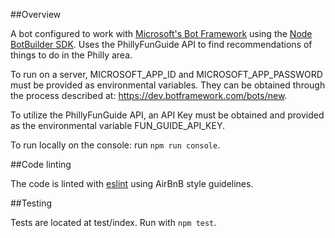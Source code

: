 ##Overview

A bot configured to work with [Microsoft's Bot Framework](https://dev.botframework.com/) using the [Node BotBuilder SDK](https://github.com/Microsoft/BotBuilder). Uses the PhillyFunGuide API to find recommendations of things to do in the Philly area.

To run on a server,  MICROSOFT_APP_ID and MICROSOFT_APP_PASSWORD must be provided as environmental variables. They can be obtained through the process described at: https://dev.botframework.com/bots/new.

To utilize the PhillyFunGuide API, an API Key must be obtained and provided as the environmental variable FUN_GUIDE_API_KEY.

To run locally on the console: run `npm run console`. 

##Code linting

The code is linted with [eslint](http://eslint.org/) using AirBnB style guidelines.

##Testing

Tests are located at test/index. Run with `npm test`.